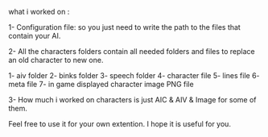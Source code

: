 what i worked on :

1- Configuration file: so you just need to write the path to the files that contain your AI.

2- All the characters folders contain all needed folders and files to replace an old character to new one.

1- aiv folder
2- binks folder
3- speech folder
4- character file
5- lines file
6- meta file 
7- in game displayed character image PNG file
      
3- How much i worked on characters is just AIC & AIV & Image for some of them.

Feel free to use it for your own extention.
I hope it is useful for you.
